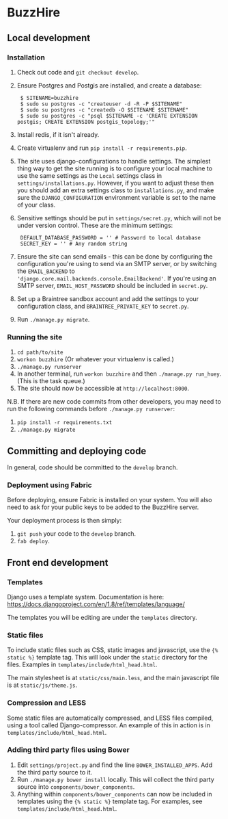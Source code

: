 BuzzHire
========

Local development
-----------------

### Installation

1. Check out code and `git checkout develop`.
2. Ensure Postgres and Postgis are installed, and create a database:
   
        $ SITENAME=buzzhire
        $ sudo su postgres -c "createuser -d -R -P $SITENAME"
        $ sudo su postgres -c "createdb -O $SITENAME $SITENAME"
        $ sudo su postgres -c "psql $SITENAME -c 'CREATE EXTENSION postgis; CREATE EXTENSION postgis_topology;'"

3. Install redis, if it isn't already.
4. Create virtualenv and run `pip install -r requirements.pip`.
5. The site uses django-configurations to handle settings.  The simplest thing
   way to get the site running is to configure your local machine to use the
   same settings as the `Local` settings class in `settings/installations.py`.
   However, if you want to adjust these then you should add an extra settings
   class to `installations.py`, and make sure the `DJANGO_CONFIGURATION`
   environment variable is set to the name of your class.
6. Sensitive settings should be put in `settings/secret.py`, which will not
   be under version control.  These are the minimum settings:  

        DEFAULT_DATABASE_PASSWORD = '' # Password to local database
        SECRET_KEY = '' # Any random string

7. Ensure the site can send emails - this can be done by configuring the
   configuration you're using to send via an SMTP server, or by switching
   the `EMAIL_BACKEND` to `'django.core.mail.backends.console.EmailBackend'`.
   If you're using an SMTP server, `EMAIL_HOST_PASSWORD` should be included
   in `secret.py`.
8. Set up a Braintree sandbox account and add the settings to your
   configuration class, and `BRAINTREE_PRIVATE_KEY` to `secret.py`.
9. Run `./manage.py migrate`.

 
### Running the site

1. `cd path/to/site`
2. `workon buzzhire` (Or whatever your virtualenv is called.)
3. `./manage.py runserver`
4. In another terminal, run `workon buzzhire` and then `./manage.py run_huey`.
   (This is the task queue.)
5. The site should now be accessible at `http://localhost:8000`.

N.B. If there are new code commits from other developers, you may need to run
the following commands before `./manage.py runserver`:

1. `pip install -r requirements.txt`
2. `./manage.py migrate`

## Committing and deploying code

In general, code should be committed to the `develop` branch.

### Deployment using Fabric

Before deploying, ensure Fabric is installed on your system.  You will also
need to ask for your public keys to be added to the BuzzHire server.

Your deployment process is then simply:

1. `git push` your code to the `develop` branch.
2. `fab deploy`. 

## Front end development

### Templates

Django uses a template system.  Documentation is here: https://docs.djangoproject.com/en/1.8/ref/templates/language/

The templates you will be editing are under the `templates` directory.

### Static files

To include static files such as CSS, static images and javascript,
use the `{% static %}`  template tag.  This will look under the `static`
directory for the files.  Examples in `templates/include/html_head.html`.  

The main stylesheet is at `static/css/main.less`, and the main javascript file
is at `static/js/theme.js`.

### Compression and LESS

Some static files are automatically compressed, and LESS files compiled,
using a tool called Django-compressor.  An example of this in action
is in `templates/include/html_head.html`.  

### Adding third party files using Bower

1. Edit `settings/project.py` and find the line `BOWER_INSTALLED_APPS`.  Add
   the third party source to it.
2. Run `./manage.py bower install` locally.  This will collect the third party
   source into `components/bower_components`.
3. Anything within `components/bower_components` can now be included in
   templates using the `{% static %}` template tag.  For examples,
   see `templates/include/html_head.html`.

